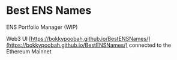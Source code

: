 # Best ENS Names

ENS Portfolio Manager (WIP)

Web3 UI [https://bokkypoobah.github.io/BestENSNames/](https://bokkypoobah.github.io/BestENSNames/) connected to the Ethereum Mainnet
